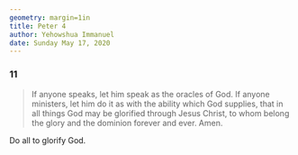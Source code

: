 ```yaml
---
geometry: margin=1in
title: Peter 4
author: Yehowshua Immanuel
date: Sunday May 17, 2020
---
```


### 11
> If anyone speaks, let him speak as the oracles of God. 
> If anyone ministers, let him do it as with the ability 
> which God supplies, that in all things God may be glorified 
> through Jesus Christ, to whom belong the glory and the 
> dominion forever and ever. Amen.

Do all to glorify God.